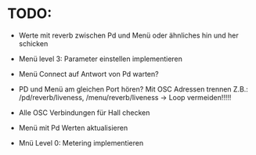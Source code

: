 TODO:
=====

- Werte mit reverb zwischen Pd und Menü oder ähnliches hin und her schicken

- Menü level 3: Parameter einstellen implementieren

- Menü Connect auf Antwort von Pd warten?

- PD und Menü am gleichen Port hören? Mit OSC Adressen trennen
  Z.B.: /pd/reverb/liveness, /menu/reverb/liveness
  -> Loop vermeiden!!!!!

- Alle OSC Verbindungen für Hall checken

- Menü mit Pd Werten aktualisieren

- Mnü Level 0: Metering implementieren
